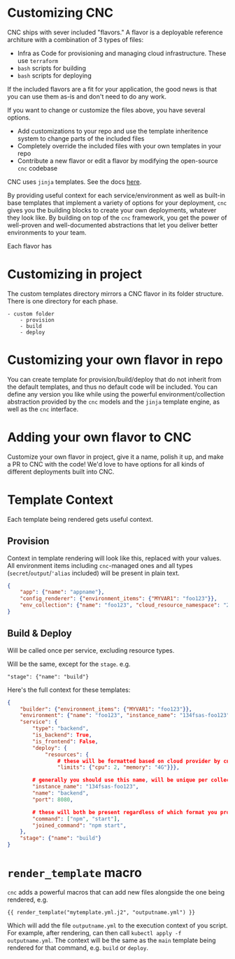 # Customizing CNC 

CNC ships with sever included "flavors." A flavor is a deployable reference architure with a combination of 3 types of files:
- Infra as Code for provisioning and managing cloud infrastructure. These use `terraform`
- `bash` scripts for building 
- `bash` scripts for deploying

If the included flavors are a fit for your application, the good news is that you can use them as-is and don't need to do any work.

If you want to change or customize the files above, you have several options.
- Add customizations to your repo and use the template inheritence system to change parts of the included files
- Completely override the included files with your own templates in your repo
- Contribute a new flavor or edit a flavor by modifying the open-source `cnc` codebase

CNC uses `jinja` templates. See the docs [here](https://jinja.palletsprojects.com/en/3.1.x/).

By providing useful context for each service/environment as well as built-in base templates that implement a variety of options for your deployment, `cnc` gives you the building blocks to create your own deployments, whatever they look like. By building on top of the `cnc` framework, you get the power of well-proven and well-documented abstractions that let you deliver better environments to your team.

Each flavor has 

# Customizing in project

The custom templates directory mirrors a CNC flavor in its folder structure. There is one directory for each phase.

```
- custom folder
    - provision
    - build
    - deploy
```

# Customizing your own flavor in repo

You can create template for provision/build/deploy that do not inherit from the default templates, and thus no default code will be included. You can define any version you like while using the powerful environment/collection abstraction provided by the `cnc` models and the `jinja` template engine, as well as the `cnc` interface.

# Adding your own flavor to CNC

Customize your own flavor in project, give it a name, polish it up, and make a PR to CNC with the code! We'd love to have options for all kinds of different deployments built into CNC.

# Template Context

Each template being rendered gets useful context. 

## Provision

Context in template rendering will look like this, replaced with your values. All environment items including `cnc`-managed ones and all types (`secret`/`output`/`'alias` included) will be present in plain text.

```json
{
    "app": {"name": "appname"},
    "config_renderer": {"environment_items": {"MYVAR1": "foo123"}},
    "env_collection": {"name": "foo123", "cloud_resource_namespace": "23rffw-collection-name", "environments": []}
}
```

## Build & Deploy

Will be called once per service, excluding resource types.

Will be the same, except for the `stage`. e.g.

```
"stage": {"name": "build"}
```

Here's the full context for these templates:

```json
{
    "builder": {"environment_items": {"MYVAR1": "foo123"}},
    "environment": {"name": "foo123", "instance_name": "134fsas-foo123"},
    "service": {
        "type": "backend",
        "is_backend": True,
        "is_frontend": False,
        "deploy": {
            "resources": {
                # these will be formatted based on cloud provider by cnc
                "limits": {"cpu": 2, "memory": "4G"}}},

        # generally you should use this name, will be unique per collection/env/service
        "instance_name": "134fsas-foo123",
        "name": "backend",
        "port": 8080,

        # these will both be present regardless of which format you provide
        "command": ["npm", "start"],
        "joined_command": "npm start",
    },
    "stage": {"name": "build"}
}
```

# `render_template` macro

`cnc` adds a powerful macros that can add new files alongside the one being rendered, e.g.

```
{{ render_template("mytemplate.yml.j2", "outputname.yml") }}
```

Which will add the file `outputname.yml` to the execution context of you script. For example, after rendering, can then call `kubectl apply -f outputname.yml`. The context will be the same as the `main` template being rendered for that command, e.g. `build` or `deploy`.